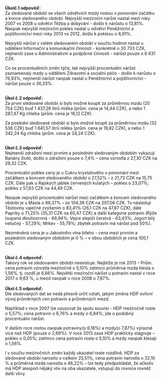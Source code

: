 **Úkolč.1 odpověď:** <br>
Za sledované období ve všech odvětvích mzdy rostou v porovnání začátku a konce sledovaného období. Nejvyšší meziroční nárůst nastal mezi roky 2007 vs 2008 u odvětví Těžba a dobývání - došlo k nárůstu o 13,81%. Naopak nejvyšší meziroční pokles nastal u odvětví Peněžnictví a pojišťovnictví mezi roky 2013 vs 2012, došlo k poklesu o 8,91%.<br>

Nejvyšší nárůst v celém sledovaném období v součtu hodnot nastal u oddělení Informační a komunikační činnosti - konkrétně o 20 733 CZK, nejmenší zase u Administrativní a podpůrné činnosti - nárůst pouze o 6 631 CZK.<br>

Co se procentuálních změn týče, tak nejvyšší procentuální nárůst zaznamenaly mzdy u oddělení Zdravotní a sociální péče - došlo k nárůstu o 76,93%, nejmenší nárůst naopak nastal u Peněžnictví a pojišťovnictví - nárůst pouze o 36,33%.
<br>
<br>

**Úkol č.2 odpověď:**<br>
Za první sledované období si bylo možné koupit za průměrnou mzdu (20 754 CZK) buď 1 437,26 litrů mléka (prům. cena je 14,44 CZK), a nebo 1 287,47 Kg chleba (prům. cena je 16,12 CZK).<br>

Za poslední sledované období si bylo možné koupit za průměrnou mzdu (32 536 CZK) buď 1 641,57 litrů mléka (prům. cena je 19,82 CZK), a nebo 1 342,24 Kg chleba (prům. cena je 24,24 CZK).
<br>
<br>

**Úkol č.3 odpověď:**<br>
Nejmenší zdražení mezi prvním a posledním sledovaným obdobím vykazují Banány žluté, došlo o zdražení pouze o 7,4% – cena vzrostla z 27,30 CZK na 29,32 CZK.<br>

Procentuální pokles ceny je u Cukru krystalového v porovnání mezi začátkem a koncem sledovaného období o 27,52% – z 21,73 CZK na 15,75 CZK. Dále pak u Rajských jablek červených kulatých – pokles o 23,07%; pokles z 57,83 CZK na 44,49 CZK.<br>

Naopak nejvyšší procentuální nárůst mezi začátkem a koncem sledovaného období je u Másla o 98,37% – ze 104,39 CZK na 207,08 CZK. To následují Těstoviny vaječné zvýšením o 83,41% (26,1 CZK na 47,87 CZK), dále Papriky o 71,25% (35,31 CZK na 60,47 CZK) a další kategorie potravin (Rýže loupaná dlouhozrnná - 69,94%; Vejce slepičí čerstvá - 63,43%; Jogurt bílý netučný - 57,29%; Mrkev - 55,79%; zbytek potravin má nárůst pod 50%).<br>

Nezměněná cena je u Jakostního vína bíleho - cena mezi prvním a posledním sledovaným obdobím je 0 % – v obou obdobích je cena 100,1 CZK.
<br>
<br>

**Úkol č.4 odpověď:**<br>
Takový rok ve sledovaném období neexistuje. Nejblíže je rok 2013 – Prům. cena potravin vzrostla meziročně o 5,10% zatímco průměrná mzda klesla o 1,56%, tj. rozdíl je 6,66%. Největší meziroční nárůst u potravin nastal v roce 2017 o 9,63 %, u mezd naopak v roce 2008 o 7,87%.
<br>
<br>
**Úkol č.5 odpověď:**<br>
Dle sledovaných dat se nedá přesně určit vztah, jakým změna HDP ovlivní vývoj průměrných cen potravin a průměrných mezd.<br>

Například v roce 2007 lze usuzovat že spolu souvisí - HDP meziročně roste o 5,57%; cena potravin o 6,76% a mzdy o 6,84%; jde o podobný procentuální nárůst.<br> 

V dalším roce rostou naopak potraviny(o 6,18%) a mzdy(o 7,87%) výrazně více než HDP (pouze o 2,69%). V roce 2013 zase HDP prakticky stagnuje – pokles o 0,05%; zatímco cena potravin roste o 5,10% a mzdy naopak klesají o 1,56%.<br>

I v součtu meziročních změn každý ukazatel roste rozdílně. HDP za sledované období narostlo o celkem 25,51%, cena potravin narostla o 32,10 % a průměrná mzda narostla o 46,22% – lze tedy předpokládat, že ačkoliv má HDP alespoň nějaký vliv na oba ukazatele, vstupují do rovnice rovněž další vlivy.
